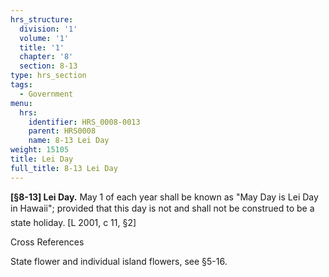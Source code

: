 ```yaml
---
hrs_structure:
  division: '1'
  volume: '1'
  title: '1'
  chapter: '8'
  section: 8-13
type: hrs_section
tags:
  - Government
menu:
  hrs:
    identifier: HRS_0008-0013
    parent: HRS0008
    name: 8-13 Lei Day
weight: 15105
title: Lei Day
full_title: 8-13 Lei Day
---
```

**[§8-13] Lei Day.** May 1 of each year shall be known as "May Day is Lei Day in Hawaii"; provided that this day is not and shall not be construed to be a state holiday. [L 2001, c 11, §2]

Cross References

State flower and individual island flowers, see §5-16.
